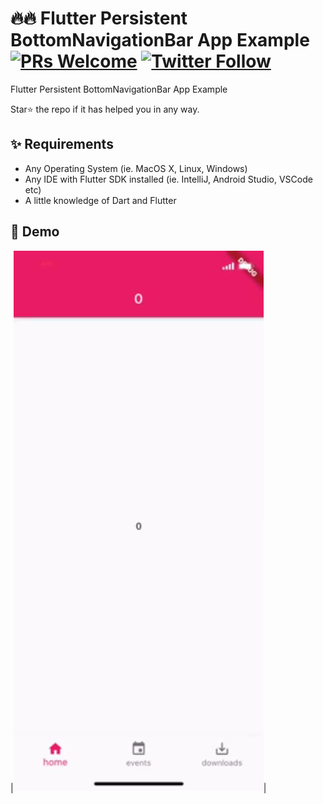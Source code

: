# 🔥🔥 Flutter Persistent BottomNavigationBar App Example [![PRs Welcome](https://img.shields.io/badge/PRs-welcome-brightgreen.svg?style=flat-square)](http://makeapullrequest.com)  [![Twitter Follow](https://img.shields.io/twitter/follow/dev_femi.svg?style=social)](https://twitter.com/dev_femi)

 Flutter Persistent BottomNavigationBar App Example

Star⭐ the repo if it has helped you in any way.

## ✨ Requirements
* Any Operating System (ie. MacOS X, Linux, Windows)
* Any IDE with Flutter SDK installed (ie. IntelliJ, Android Studio, VSCode etc)
* A little knowledge of Dart and Flutter

## 📸 Demo
|<img src="ss/demo.gif" width="400">|